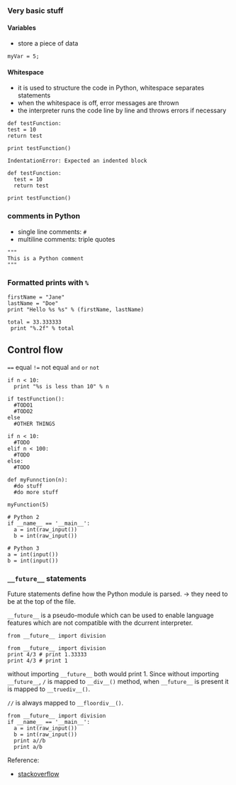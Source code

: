 ### Very basic stuff

#### Variables
- store a piece of data

```
myVar = 5;
```

#### Whitespace
- it is used to structure the code in Python, whitespace separates statements
-  when the whitespace is off, error messages  are thrown
- the interpreter runs the code line by line and throws errors if necessary
```
def testFunction:
test = 10
return test

print testFunction()
```

```
IndentationError: Expected an indented block
```

```
def testFunction:
  test = 10
  return test

print testFunction()
```

### comments in Python
- single line comments:  ```#```
- multiline comments: triple quotes

```
"""
This is a Python comment
"""
```

### Formatted prints with ```%```
```
firstName = "Jane"
lastName = "Doe"
print "Hello %s %s" % (firstName, lastName)
```

```
total = 33.333333
 print "%.2f" % total
```

## Control flow

```==``` equal
```!=``` not equal
```and```
```or```
```not```

```
if n < 10:
  print "%s is less than 10" % n
```

```
if testFunction():
  #TODO1
  #TODO2
else
  #OTHER THINGS
```

```
if n < 10:
  #TODO
elif n < 100:
  #TODO
else:
  #TODO
```

```
def myFunnction(n):
  #do stuff
  #do more stuff

myFunction(5)
```

```
# Python 2
if __name__ == '__main__':
  a = int(raw_input())
  b = int(raw_input())

# Python 3
a = int(input())
b = int(input())
```

### ```__future__``` statements
Future statements define how the Python module is parsed. -> they need to be at the top of the file.

```__future__``` is a pseudo-module which can be used to enable language features which are not compatible with the dcurrent interpreter.

```from __future__ import division```

```
from __future__ import division
print 4/3 # print 1.33333
print 4/3 # print 1
```

without importing ```__future__``` both would print 1. Since without importing ```__future__```, ```/``` is mapped to ```__div__()``` method, when ```__future__``` is present it is mapped to ```__truediv__()```.

```//``` is always mapped to ```__floordiv__()```.

```
from __future__ import division
if __name__ == '__main__':
  a = int(raw_input())
  b = int(raw_input())
  print a//b   
  print a/b
```

Reference:

- [stackoverflow](https://stackoverflow.com/questions/7075082/what-is-future-in-python-used-for-and-how-when-to-use-it-and-how-it-works)
